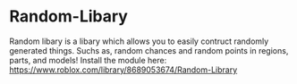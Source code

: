 # Random-Libary
Random libary is a libary which allows you to easily contruct randomly generated things. Suchs as, random chances and random points in regions, parts, and models!
Install the module here: https://www.roblox.com/library/8689053674/Random-Library
